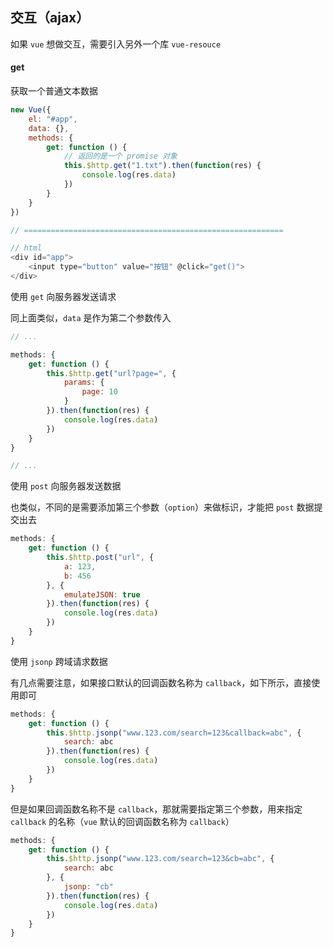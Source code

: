 ## 交互（ajax）

如果 `vue` 想做交互，需要引入另外一个库 `vue-resouce`

#### get

获取一个普通文本数据

```js
new Vue({
    el: "#app",
    data: {},
    methods: {
        get: function () {
            // 返回的是一个 promise 对象
            this.$http.get("1.txt").then(function(res) {
                console.log(res.data)
            })
        }
    }
})

// ==========================================================

// html
<div id="app">
    <input type="button" value="按钮" @click="get()">
</div>
```

使用 `get` 向服务器发送请求

同上面类似，`data` 是作为第二个参数传入

```js
// ...

methods: {
    get: function () {
        this.$http.get("url?page=", {
            params: {
                page: 10
            }
        }).then(function(res) {
            console.log(res.data)
        })
    }
}

// ...
```

使用 `post` 向服务器发送数据

也类似，不同的是需要添加第三个参数（`option`）来做标识，才能把 `post` 数据提交出去

```js
methods: {
    get: function () {
        this.$http.post("url", {
            a: 123,
            b: 456
        }, {
            emulateJSON: true
        }).then(function(res) {
            console.log(res.data)
        })
    }
}
```


使用 `jsonp` 跨域请求数据

有几点需要注意，如果接口默认的回调函数名称为 `callback`，如下所示，直接使用即可

```js
methods: {
    get: function () {
        this.$http.jsonp("www.123.com/search=123&callback=abc", {
            search: abc
        }).then(function(res) {
            console.log(res.data)
        })
    }
}
```

但是如果回调函数名称不是 `callback`，那就需要指定第三个参数，用来指定 `callback` 的名称（`vue` 默认的回调函数名称为 `callback`）


```js
methods: {
    get: function () {
        this.$http.jsonp("www.123.com/search=123&cb=abc", {
            search: abc
        }, {
            jsonp: "cb"
        }).then(function(res) {
            console.log(res.data)
        })
    }
}
```